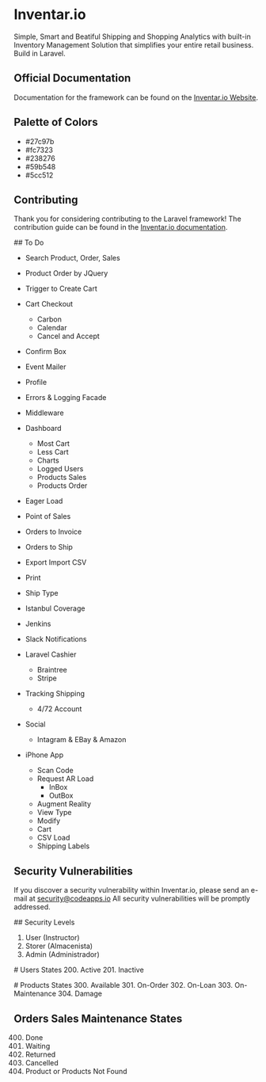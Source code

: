 # Inventar.io

Simple, Smart and Beatiful Shipping and Shopping Analytics with built-in Inventory Management Solution that simplifies your entire retail business. Build in Laravel.

## Official Documentation

Documentation for the framework can be found on the [Inventar.io Website](http://inventar.io/docs).

## Palette of Colors

- #27c97b
- #fc7323
- #238276
- #59b548
- #5cc512

## Contributing

Thank you for considering contributing to the Laravel framework! The contribution guide can be found in the [Inventar.io documentation](http://inventar.io/docs/contributions).

## To Do
- Search Product, Order, Sales
- Product Order by JQuery
- Trigger to Create Cart
- Cart Checkout
  - Carbon  
  - Calendar
  - Cancel and Accept
- Confirm Box
- Event Mailer

- Profile
- Errors & Logging Facade
- Middleware
- Dashboard
  - Most Cart
  - Less Cart
  - Charts
  - Logged Users
  - Products Sales
  - Products Order
- Eager Load
- Point of Sales
- Orders to Invoice
- Orders to Ship
- Export Import CSV
- Print
- Ship Type
- Istanbul Coverage
- Jenkins
- Slack Notifications
- Laravel Cashier
  - Braintree
  - Stripe
- Tracking Shipping
  - 4/72 Account
- Social
  - Intagram & EBay & Amazon
- iPhone App
  - Scan Code
  - Request AR Load
    - InBox
    - OutBox
  - Augment Reality
  - View Type
  - Modify
  - Cart
  - CSV Load
  - Shipping Labels

## Security Vulnerabilities

If you discover a security vulnerability within Inventar.io, please send an e-mail at security@codeapps.io All security vulnerabilities will be promptly addressed.

## Security Levels

1. User (Instructor)
2. Storer (Almacenista)
3. Admin (Administrador)

# Users States
200. Active
201. Inactive

# Products States
300. Available
301. On-Order
302. On-Loan
303. On-Maintenance
304. Damage

## Orders Sales Maintenance States
400. Done
401. Waiting
402. Returned
403. Cancelled
404. Product or Products Not Found

